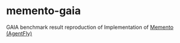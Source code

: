 # memento-gaia
GAIA benchmark result reproduction of Implementation of [Memento (AgentFly)](https://github.com/Agent-on-the-Fly/Memento)
